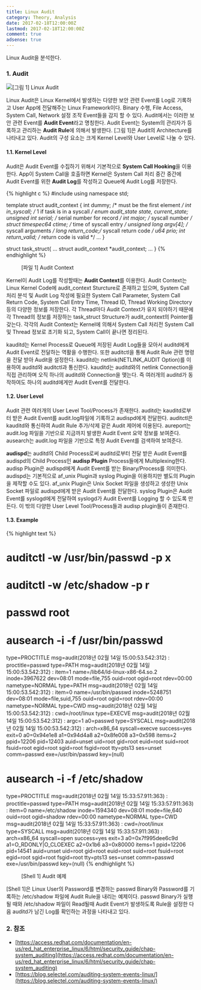 ```yaml
---
title: Linux Audit
category: Theory, Analysis
date: 2017-02-18T12:00:00Z
lastmod: 2017-02-18T12:00:00Z
comment: true
adsense: true
---
```


Linux Audit을 분석한다.

### 1. Audit

![[그림 1] Linux Audit]({{site.baseurl}}/images/theory_analysis/Linux_Audit/Linux_Audit_Architecture.PNG)

Linux Audit은 Linux Kernel에서 발생하는 다양한 보안 관련 Event를 Log로 기록하고 User App에 전달해주는 Linux Framework이다. Binary 수행, File Access, System Call, Network 설정 조작 Event들을 감지 할 수 있다. Audit에서는 이러한 보안 관련 Event를 **Audit Event**라고 명칭한다. Audit Event는 System의 관리자가 등록하고 관리하는 **Audit Rule**에 의해서 발생한다. [그림 1]은 Audit의 Architecture를 나타내고 있다. Audit의 구성 요소는 크게 Kernel Level와 User Level로 나눌 수 있다.

#### 1.1. Kernel Level

Audit은 Audit Event를 수집하기 위해서 기본적으로 **System Call Hooking**을 이용한다. App이 System Call을 호출하면 Kernel은 System Call 처리 중간 중간에 Audit Event를 위한 **Audit Log**를 작성하고 Queue에 Audit Log를 저장한다.

{% highlight c %}
#include <iostream>
using namespace std;

template <class T>
struct audit_context {
	int		    dummy;	/* must be the first element */
	int		    in_syscall;	/* 1 if task is in a syscall */
	enum audit_state    state, current_state;
	unsigned int	    serial;     /* serial number for record */
	int		    major;      /* syscall number */
	struct timespec64   ctime;      /* time of syscall entry */
	unsigned long	    argv[4];    /* syscall arguments */
	long		    return_code;/* syscall return code */
	u64		    prio;
	int		    return_valid; /* return code is valid */
  ...
}

struct task_struct{
  ...
  struct audit_context		*audit_context;
  ...
}
{% endhighlight %}
<figure>
<figcaption class="caption">[파일 1] Audit Context</figcaption>
</figure>

Kernel이 Audit Log를 작성할때는 **Audit Context**를 이용한다. Audit Context는 Linux Kernel Code에 audit_context Sturcture로 존재하고 있으며, System Call 처리 분석 및 Audit Log 작성에 필요한 System Call Parameter, System Call Return Code, System Call Entry Time, Thread ID, Thread Working Directory등의 다양한 정보를 저장한다. 각 Thread마다 Audit Context가 유지 되야하기 때문에 각 Thread의 정보를 저장하는 task_struct Structure가 audit_context의 Pointer를 갖는다. 각각의 Audit Context는 Kernel에 의해서 System Call 처리전 System Call 및 Thread 정보로 초기화 되고, System Call이 끝나면 정리된다.

kauditd는 Kernel Process로 Queue에 저장된 Audit Log들을 모아서 auditd에게 Audit Event로 전달하는 역활을 수행한다. 또한 auditctl을 통해 Audit Rule 관련 명령을 전달 받아 Audit을 설정한다. kauditd는 netlink(NETLINK_AUDIT Option)를 이용하여 auditd와 auditctl과 통신한다. kauditd는 auditd와의 netlink Connection을 직접 관리하며 오직 하나의 auditd와 Connection을 맺는다. 즉 여러개의 auditd가 동작하여도 하나의 auditd에게만 Audit Event를 전달한다.

#### 1.2. User Level   

Audit 관련 여러개의 User Level Tool/Process가 존재한다. auditd는 kauditd로부터 받은 Audit Event를 audit.log파일에 기록하고 audispd에게 전달한다. auditctl은 kauditd와 통신하여 Audit Rule 추가/삭제 같은 Audit 제어에 이용된다. aureport는 audit.log 파일을 기반으로 지금까지 발생한 Audit Event 요약 정보를 보여준다. ausearch는 audit.log 파일을 기반으로 특정 Audit Event를 검색하여 보여준다.

**audispd**는 auditd의 Child Process로써 auditd로부터 전달 받은 Audit Event를 audispd의 Child Process인 **audisp Plugin** Process들에게 Multiplexing한다. audisp Plugin은 audispd에게 Audit Event를 받는 Binary/Process를 의미한다. audispd는 기본적으로 af_unix Plugin과 syslog Plugin을 이용하지만 별도의 Plugin을 제작할 수도 있다. af_unix Plugin은 Unix Socket 파일을 생성하고 생성한 Unix Socket 파일로 audispd에게 받은 Audit Event를 전달한다. syslog Plugin은 Audit Event를 syslogd에게 전달하여 syslogd가 Audit Event를 Logging 할 수 있도록 만든다. 이 밖의 다양한 User Level Tool/Process들과 audisp plugin들이 존재한다.

#### 1.3. Example

{% highlight text %}
# auditctl -w /usr/bin/passwd -p x
# auditctl -w /etc/shadow -p r
# passwd root
# ausearch -i -f /usr/bin/passwd
type=PROCTITLE msg=audit(2018년 02월 14일 15:00:53.542:312) : proctitle=passwd
type=PATH msg=audit(2018년 02월 14일 15:00:53.542:312) : item=1 name=/lib64/ld-linux-x86-64.so.2 inode=3967622 dev=08:01 mode=file,755 ouid=root ogid=root rdev=00:00 nametype=NORMAL
type=PATH msg=audit(2018년 02월 14일 15:00:53.542:312) : item=0 name=/usr/bin/passwd inode=5248751 dev=08:01 mode=file,suid,755 ouid=root ogid=root rdev=00:00 nametype=NORMAL
type=CWD msg=audit(2018년 02월 14일 15:00:53.542:312) :  cwd=/root/linux
type=EXECVE msg=audit(2018년 02월 14일 15:00:53.542:312) : argc=1 a0=passwd
type=SYSCALL msg=audit(2018년 02월 14일 15:00:53.542:312) : arch=x86_64 syscall=execve success=yes exit=0 a0=0x94e1e8 a1=0x94d4a8 a2=0x8fe008 a3=0x598 items=2 ppid=12206 pid=12403 auid=unset uid=root gid=root euid=root suid=root fsuid=root egid=root sgid=root fsgid=root tty=pts13 ses=unset comm=passwd exe=/usr/bin/passwd key=(null)
# ausearch -i -f /etc/shadow
type=PROCTITLE msg=audit(2018년 02월 14일 15:33:57.911:363) : proctitle=passwd
type=PATH msg=audit(2018년 02월 14일 15:33:57.911:363) : item=0 name=/etc/shadow inode=1594340 dev=08:01 mode=file,640 ouid=root ogid=shadow rdev=00:00 nametype=NORMAL
type=CWD msg=audit(2018년 02월 14일 15:33:57.911:363) :  cwd=/root/linux
type=SYSCALL msg=audit(2018년 02월 14일 15:33:57.911:363) : arch=x86_64 syscall=open success=yes exit=3 a0=0x7f995dee6c9d a1=O_RDONLY|O_CLOEXEC a2=0x1b6 a3=0x80000 items=1 ppid=12206 pid=14541 auid=unset uid=root gid=root euid=root suid=root fsuid=root egid=root sgid=root fsgid=root tty=pts13 ses=unset comm=passwd exe=/usr/bin/passwd key=(null)
{% endhighlight %}
<figure>
<figcaption class="caption">[Shell 1] Audit 예제</figcaption>
</figure>

[Shell 1]은 Linux User의 Password를 변경하는 passwd Binary와 Password를 기록하는 /etc/shadow 파일에 Audit Rule을 내리는 예제이다. passwd Binary가 실행될 때와 /etc/shadow 파일이 Read될때 Audit Event가 발생하도록 Rule을 설정한 다음 auditd가 남긴 Log를 확인하는 과정을 나타내고 있다. 

### 2. 참조

* [https://access.redhat.com/documentation/en-us/red_hat_enterprise_linux/6/html/security_guide/chap-system_auditing](https://access.redhat.com/documentation/en-us/red_hat_enterprise_linux/6/html/security_guide/chap-system_auditing)
* [https://blog.selectel.com/auditing-system-events-linux/](https://blog.selectel.com/auditing-system-events-linux/)
